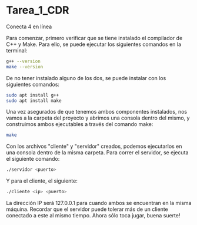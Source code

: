 # Tarea_1_CDR
Conecta 4 en línea

Para comenzar, primero verificar que se tiene instalado el compilador de C++ y Make. Para ello, se puede ejecutar los siguientes comandos en la terminal:

```bash
g++ --version
make --version
```

De no tener instalado alguno de los dos, se puede instalar con los siguientes comandos:

```bash
sudo apt install g++
sudo apt install make
```
Una vez asegurados de que tenemos ambos componentes instalados, nos vamos a la carpeta del proyecto y abrimos una consola dentro del mismo, y construimos ambos ejecutables a través del comando make:

```bash
make
```

Con los archivos "cliente" y "servidor" creados, podemos ejecutarlos en una consola dentro de la misma carpeta.
Para correr el servidor, se ejecuta el siguiente comando:

```bash
./servidor <puerto>
```

Y para el cliente, el siguiente:

```bash
./cliente <ip> <puerto>
```

La dirección IP será 127.0.0.1 para cuando ambos se encuentran en la misma máquina. Recordar que el servidor puede tolerar más de un cliente conectado a este al mismo tiempo.
Ahora sólo toca jugar, buena suerte!